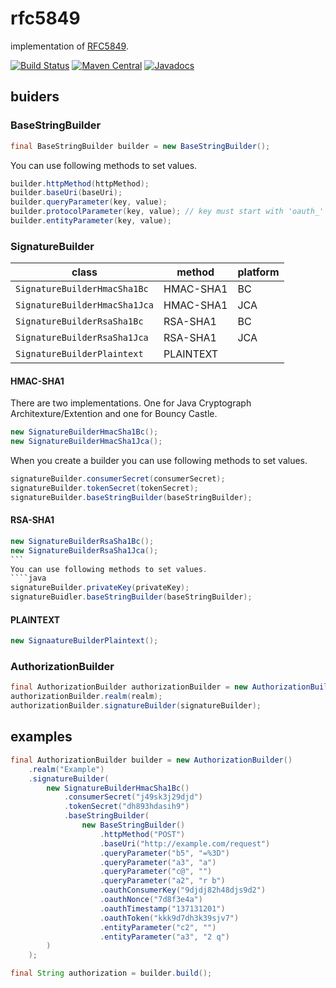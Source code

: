 # rfc5849
implementation of [RFC5849](https://tools.ietf.org/html/rfc5849).

[![Build Status](https://travis-ci.org/jinahya/rfc5849.svg?branch=develop)](https://travis-ci.org/jinahya/rfc5849)
[![Maven Central](https://img.shields.io/maven-central/v/com.github.jinahya/rfc5849.svg?maxAge=2592000)](http://search.maven.org/#search%7Cga%7C1%7Cg%3A%22com.github.jinahya%22%20a%3A%22rfc5849%22)
[![Javadocs](http://www.javadoc.io/badge/com.github.jinahya/rfc5849.svg)](http://www.javadoc.io/doc/com.github.jinahya/rfc5849)

## buiders

### BaseStringBuilder
````java
final BaseStringBuilder builder = new BaseStringBuilder();
````
You can use following methods to set values.
````java
builder.httpMethod(httpMethod);
builder.baseUri(baseUri);
builder.queryParameter(key, value);
builder.protocolParameter(key, value); // key must start with 'oauth_'
builder.entityParameter(key, value);
````

### SignatureBuilder

|class                        |method   |platform|
|-----------------------------|---------|--------|
|`SignatureBuilderHmacSha1Bc` |HMAC-SHA1|BC      |
|`SignatureBuilderHmacSha1Jca`|HMAC-SHA1|JCA     |
|`SignatureBuilderRsaSha1Bc`  |RSA-SHA1 |BC      |
|`SignatureBuilderRsaSha1Jca` |RSA-SHA1 |JCA     |
|`SignatureBuilderPlaintext`  |PLAINTEXT|        |

#### HMAC-SHA1

There are two implementations. One for Java Cryptograph Architexture/Extention and one for Bouncy Castle.
````java
new SignatureBuilderHmacSha1Bc();
new SignatureBuilderHmacSha1Jca();
````
When you create a builder you can use following methods to set values.
````java
signatureBuilder.consumerSecret(consumerSecret);
signatureBuilder.tokenSecret(tokenSecret);
signatureBuilder.baseStringBuilder(baseStringBuilder);
````

#### RSA-SHA1

````java
new SignatureBuilderRsaSha1Bc();
new SignatureBuilderRsaSha1Jca();
```
You can use following methods to set values.
````java
signatureBuilder.privateKey(privateKey);
signatureBuidler.baseStringBuilder(baseStringBuilder);
````

#### PLAINTEXT

````java
new SignaatureBuilderPlaintext();
````

### AuthorizationBuilder

````java
final AuthorizationBuilder authorizationBuilder = new AuthorizationBuilder();
authorizationBuilder.realm(realm);
authorizationBuilder.signatureBuilder(signatureBuilder);
````

## examples

````java
final AuthorizationBuilder builder = new AuthorizationBuilder()
    .realm("Example")
    .signatureBuilder(
        new SignatureBuilderHmacSha1Bc()
            .consumerSecret("j49sk3j29djd")
            .tokenSecret("dh893hdasih9")
            .baseStringBuilder(
                new BaseStringBuilder()
                    .httpMethod("POST")
                    .baseUri("http://example.com/request")
                    .queryParameter("b5", "=%3D")
                    .queryParameter("a3", "a")
                    .queryParameter("c@", "")
                    .queryParameter("a2", "r b")
                    .oauthConsumerKey("9djdj82h48djs9d2")
                    .oauthNonce("7d8f3e4a")
                    .oauthTimestamp("137131201")
                    .oauthToken("kkk9d7dh3k39sjv7")
                    .entityParameter("c2", "")
                    .entityParameter("a3", "2 q")
        )
    );

final String authorization = builder.build();
````
